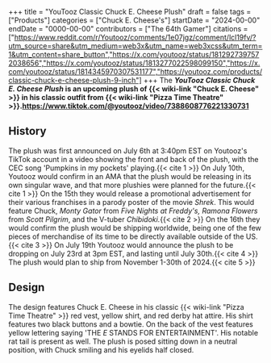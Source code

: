 +++
title = "YouTooz Classic Chuck E. Cheese Plush"
draft = false
tags = ["Products"]
categories = ["Chuck E. Cheese's"]
startDate = "2024-00-00"
endDate = "0000-00-00"
contributors = ["The 64th Gamer"]
citations = ["https://www.reddit.com/r/Youtooz/comments/1e07jgz/comment/lcl19fv/?utm_source=share&utm_medium=web3x&utm_name=web3xcss&utm_term=1&utm_content=share_button","https://x.com/youtooz/status/1812927397572038656","https://x.com/youtooz/status/1813277022598099150","https://x.com/youtooz/status/1814345970307531177","https://youtooz.com/products/classic-chuck-e-cheese-plush-9-inch"]
+++
The ***YouTooz Classic Chuck E. Cheese Plush* is an upcoming plush of {{< wiki-link "Chuck E. Cheese" >}} in his classic outfit from {{< wiki-link "Pizza Time Theatre" >}}.https://www.tiktok.com/@youtooz/video/7388608776221330731**

## History

The plush was first announced on July 6th at 3:40pm EST on Youtooz's TikTok account in a video showing the front and back of the plush, with the CEC song 'Pumpkins in my pockets' playing.{{< cite 1 >}}
On July 10th, Youtooz would confirm in an AMA that the plush would be releasing in its own singular wave, and that more plushies were planned for the future.{{< cite 1 >}}
On the 15th they would release a promotional advertisement for their various franchises in a parody poster of the movie *Shrek*. This would feature Chuck, *Monty Gator* from *Five Nights at Freddy's,* *Ramona Flowers* from *Scott Pilgrim*, and the V-tuber *Chibidoki.*{{< cite 2 >}}
On the 16th they would confirm the plush would be shipping worldwide, being one of the few pieces of merchandise of its time to be directly available outside of the US.{{< cite 3 >}}
On July 19th Youtooz would announce the plush to be dropping on July 23rd at 3pm EST, and lasting until July 30th.{{< cite 4 >}} The plush would plan to ship from November 1-30th of 2024.{{< cite 5 >}}

## Design

The design features Chuck E. Cheese in his classic {{< wiki-link "Pizza Time Theatre" >}} red vest, yellow shirt, and red derby hat attire. His shirt features two black buttons and a bowtie. On the back of the vest features yellow lettering saying 'THE *E* STANDS FOR ENTERTAINMENT'. His notable rat tail is present as well. The plush is posed sitting down in a neutral position, with Chuck smiling and his eyelids half closed.
